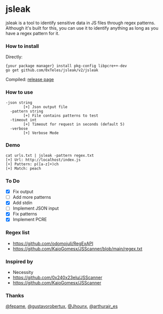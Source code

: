 # jsleak
jsleak is a tool to identify sensitive data in JS files through regex patterns. Although it's built for this, you can use it to identify anything as long as you have a regex pattern for it.

### How to install

Directly:
```
{your package manager} install pkg-config libpcre++-dev
go get github.com/0xTeles/jsleak/v2/jsleak
```
Compiled:  [release page](https://github.com/0xTeles/jsleak/releases/tag/jsleak_v2.1)

### How to use
```
-json string
        [+] Json output file
  -pattern string
        [+] File contains patterns to test
  -timeout int
        [+] Timeout for request in seconds (default 5)
  -verbose
        [+] Verbose Mode
```
### Demo

```
cat urls.txt | jsleak -pattern regex.txt
[+] Url: http://localhost/index.js
[+] Pattern: p([a-z]+)ch
[+] Match: peach
```


### To Do
- [x] Fix output
- [ ] Add more patterns
- [x] Add stdin
- [ ] Implement JSON input
- [x] Fix patterns
- [x] Implement PCRE

### Regex list
- https://github.com/odomojuli/RegExAPI
- https://github.com/KaioGomesx/JSScanner/blob/main/regex.txt
### Inspired by 
- Necessity
- https://github.com/0x240x23elu/JSScanner
- https://github.com/KaioGomesx/JSScanner
### Thanks
[@fepame](https://twitter.com/Highustavo), [@gustavorobertux](https://twitter.com/gustavorobertux), [@Jhounx](https://github.com/Jhounx), [@arthurair_es](https://twitter.com/arthurair_es)
